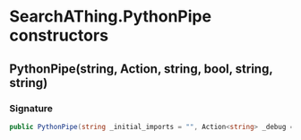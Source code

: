 # SearchAThing.PythonPipe constructors
## PythonPipe(string, Action<string>, string, bool, string, string)
### Signature
```csharp
public PythonPipe(string _initial_imports = "", Action<string> _debug = null, string tempFolder = null, bool delete_tmp_files = True, string _custom_python_executable = null, string _custom_python_args = null)
```
